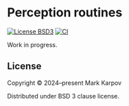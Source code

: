 # Perception routines

[![License BSD3](https://img.shields.io/badge/license-BSD3-brightgreen.svg)](http://opensource.org/licenses/BSD-3-Clause)
[![CI](https://github.com/mrkkrp/perception-routines/actions/workflows/ci.yaml/badge.svg)](https://github.com/mrkkrp/perception-routines/actions/workflows/ci.yaml)

Work in progress.

## License

Copyright © 2024–present Mark Karpov

Distributed under BSD 3 clause license.
